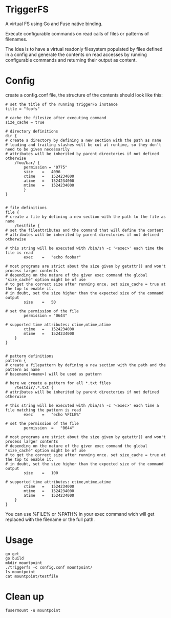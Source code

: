 # TriggerFS

A virtual FS using Go and Fuse native binding.

Execute configurable commands on read calls of files or patterns of filenames.

The Idea is to have a virtual readonly filesystem populated by files defined in a config and generate the contents on read accesses by running configurable commands and returning their output as content.


# Config

create a config.conf file, the structure of the contents should look like this:
```
# set the title of the running triggerFS instance
title = "foofs"

# cache the filesize after executing command
size_cache = true

# directory definitions
dir {
# create a directory by defining a new section with the path as name
# leading and trailing slashes will be cut at runtime, so they don't need to be given necessarily
# attributes will be inherited by parent directories if not defined otherwise
	/foo/bar/ {
		permission = "0775"
		size	=	4096
		ctime	=	1524234000
		atime	=	1524234000
		mtime	=	1524234000
		}
}


# file definitions
file {
# create a file by defining a new section with the path to the file as name
	/testfile {
# set the fileattributes and the command that will define the content
# attributes will be inherited by parent directories if not defined otherwise
	
# this string will be executed with /bin/sh -c '<exec>' each time the file is read
		exec	=	"echo foobar"
		
# most programs are strict about the size given by getattr() and won't process larger contents
# depending on the nature of the given exec command the global "size_cache" option might be of use
# to get the correct size after running once. set size_cache = true at the top to enable it.
# in doubt, set the size higher than the expected size of the command output
		size	=	50

# set the permission of the file
		permission = "0644"

# supported time attributes: ctime,mtime,atime
		ctime	=	1524234000
		mtime	=	1524234000
	}
}


# pattern definitions
pattern {
# create a filepattern by defining a new section with the path and the pattern as name
# basename(<name>) will be used as pattern

# here we create a pattern for all *.txt files
	/testdir/.*.txt	{
# attributes will be inherited by parent directories if not defined otherwise
		
# this string will be executed with /bin/sh -c '<exec>' each time a file matching the pattern is read
		exec	=	"echo %FILE%"
		
# set the permission of the file
		permission	=	"0644"
		
# most programs are strict about the size given by getattr() and won't process larger contents
# depending on the nature of the given exec command the global "size_cache" option might be of use
# to get the correct size after running once. set size_cache = true at the top to enable it.
# in doubt, set the size higher than the expected size of the command output
		size	=	100
		
# supported time attributes: ctime,mtime,atime
		ctime	=	1524234000
		mtime	=	1524234000
		atime	=	1524234000	
	}
}
```
You can use %FILE% or %PATH% in your exec command wich will get replaced with the filename or the full path.



# Usage

```
go get
go build
mkdir mountpoint
./triggerfs -c config.conf mountpoint/ 
ls mountpoint
cat mountpoint/testfile

```

# Clean up
```
fusermount -u mountpoint
```
